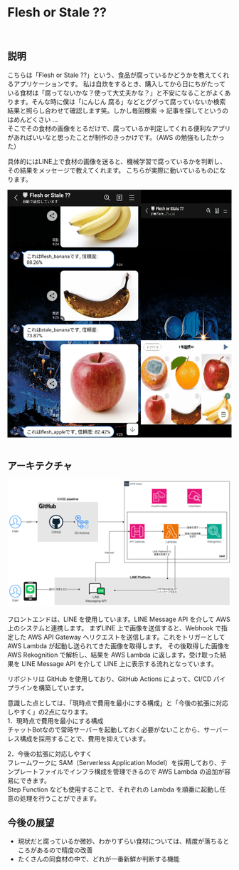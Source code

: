 # Flesh or Stale ??

<br>

## 説明
こちらは「Flesh or Stale ??」という、食品が腐っているかどうかを教えてくれるアプリケーションです。
私は自炊をするとき、購入してから日にちがたっている食材は「腐ってないかな？使って大丈夫かな？」と不安になることがよくあります。そんな時に僕は「にんじん 腐る」などとググって腐っていないか検索結果と照らし合わせて確認します笑。しかし毎回検索 → 記事を探してというのはめんどくさい ...    
そこでその食材の画像をとるだけで、腐っているか判定してくれる便利なアプリがあればいいなと思ったことが制作のきっかけです。（AWS の勉強もしたかった）

具体的にはLINE上で食材の画像を送ると、機械学習で腐っているかを判断し、その結果をメッセージで教えてくれます。
こちらが実際に動いているものになります。  

<div style="display: flex; justify-content: space-between;">
  <img src="/img/Flesh-or-Stale-reaction.png" width="300">
  <img src="/img/Videotogif.gif" width="300">
</div>

<br>

## アーキテクチャ
<img src="/img/architecture.png">

フロントエンドは、LINE を使用しています。LINE Message API を介して AWS 上のシステムと連携します。
まずLINE 上で画像を送信すると、Webhook で指定した AWS API Gateway へリクエストを送信します。これをトリガーとして AWS Lambda が起動し送られてきた画像を取得します。
その後取得した画像を AWS Rekognition で解析し、結果を AWS Lambda に返します。受け取った結果を LINE Message API を介して LINE 上に表示する流れとなっています。

リポジトリは GitHub を使用しており、GitHub Actions によって、CI/CD パイプラインを構築しています。

意識した点としては、「現時点で費用を最小にする構成」と「今後の拡張に対応しやすく」の2点になります。  
1．現時点で費用を最小にする構成  
チャットBotなので常時サーバーを起動しておく必要がないことから、サーバーレス構成を採用することで、費用を抑えています。  

2．今後の拡張に対応しやすく  
フレームワークに SAM（Serverless Application Model）を採用しており、テンプレートファイルでインフラ構成を管理できるので AWS Lambda の追加が容易にできます。  
Step Function なども使用することで、それぞれの Lambda を順番に起動し任意の処理を行うことができます。

## 今後の展望
- 現状だと腐っているか微妙、わかりずらい食材については、精度が落ちるところがあるので精度の改善
- たくさんの同食材の中で、どれが一番新鮮か判断する機能
